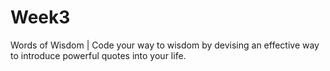# Week3
Words of Wisdom | Code your way to wisdom by devising an effective way to introduce powerful quotes into your life.
